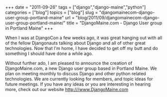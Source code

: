 +++
date = "2011-09-26"
tags = ["django","django-maine","python"]
categories = ["blog"]
topics = ["blog"]
slug = "djangomainecom-django-user-group-portland-maine"
url = "blog/2011/09/djangomainecom-django-user-group-portland-maine/"
title = "DjangoMaine.com - Django User group in Portland Maine"
+++

When I was at DjangoCon a few weeks ago, it was great hanging out with
all of the fellow Djangonauts talking about Django and all of other
great technologies. Now that I'm home, I have decided to get off my butt
and do something I should have done a while ago.

Without further ado, I am pleased to announce the creation of
DjangoMaine.com, a new Django user group based in Portland Maine. We
plan on meeting monthly to discuss Django and other python related
technologies. We are currently looking for members, and topic ideas for
future meetings. If you have any ideas or you are interesting in hearing
more, check out our website <http:///www.DjangoMaine.com>
